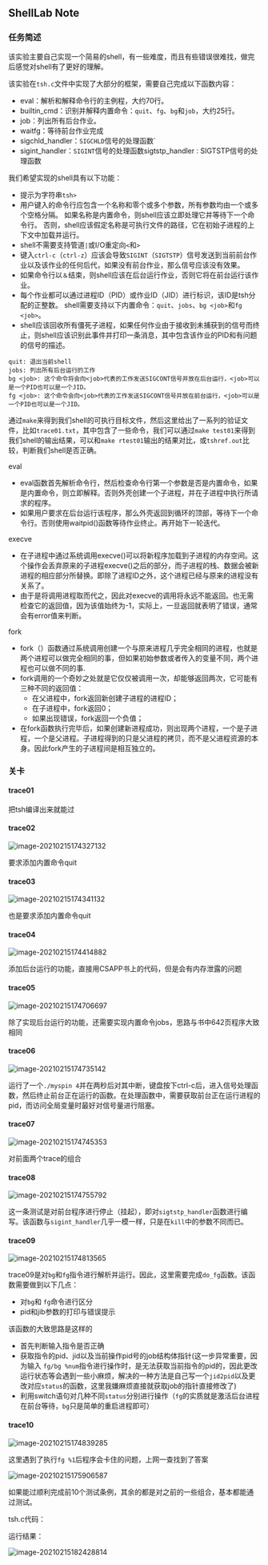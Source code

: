 ## ShellLab Note

### 任务简述

该实验主要自己实现一个简易的shell，有一些难度，而且有些错误很难找，做完后感觉对shell有了更好的理解。

该实验在`tsh.c`文件中实现了大部分的框架，需要自己完成以下函数内容：

- eval：解析和解释命令行的主例程，大约70行。
- builtin_cmd：识别并解释内置命令：`quit`、`fg`、`bg`和`job`，大约25行。
- job：列出所有后台作业。
- waitfg：等待前台作业完成
- sigchld_handler：`SIGCHLD`信号的处理函数`
- sigint_handler：`SIGINT`信号的处理函数sigtstp_handler`：`SIGTSTP信号的处理函数 

我们希望实现的shell具有以下功能：

- 提示为字符串`tsh> `
- 用户键入的命令行应包含一个名称和零个或多个参数，所有参数均由一个或多个空格分隔。 如果名称是内置命令，则shell应该立即处理它并等待下一个命令行。 否则，shell应该假定名称是可执行文件的路径，它在初始子进程的上下文中加载并运行。
- shell不需要支持管道`|`或I/O重定向`<`和`>`
- 键入`ctrl-c`（`ctrl-z`）应该会导致`SIGINT`（`SIGTSTP`）信号发送到当前前台作业以及该作业的任何后代，如果没有前台作业，那么信号应该没有效果。
- 如果命令行以`＆`结束，则shell应该在后台运行作业，否则它将在前台运行该作业。
- 每个作业都可以通过进程ID（PID）或作业ID（JID）进行标识，该ID是tsh分配的正整数。 
  shell需要支持以下内置命令：`quit`、`jobs`、`bg <job>`和`fg <job>`。
- shell应该回收所有僵死子进程，如果任何作业由于接收到未捕获到的信号而终止，则shell应该识别此事件并打印一条消息，其中包含该作业的PID和有问题的信号的描述。

```
quit: 退出当前shell 
jobs: 列出所有后台运行的工作 
bg <job>: 这个命令将会向<job>代表的工作发送SIGCONT信号并放在后台运行，<job>可以是一个PID也可以是一个JID。 
fg <job>: 这个命令会向<job>代表的工作发送SIGCONT信号并放在前台运行，<job>可以是一个PID也可以是一个JID。
```

通过`make`来得到我们shell的可执行目标文件，然后这里给出了一系列的验证文件，比如`trace01.txt`，其中包含了一些命令，我们可以通过`make test01`来得到我们shell的输出结果，可以和`make rtest01`输出的结果对比，或`tshref.out`比较，判断我们shell是否正确。 

eval

- eval函数首先解析命令行，然后检查命令行第一个参数是否是内置命令，如果是内置命令，则立即解释。否则外壳创建一个子进程，并在子进程中执行所请求的程序。
- 如果用户要求在后台运行该程序，那么外壳返回到循环的顶部，等待下一个命令行。否则使用waitpid()函数等待作业终止。再开始下一轮迭代。

execve

- 在子进程中通过系统调用execve()可以将新程序加载到子进程的内存空间。这个操作会丢弃原来的子进程execve()之后的部分，而子进程的栈、数据会被新进程的相应部分所替换。即除了进程ID之外，这个进程已经与原来的进程没有关系了。 
- 由于是将调用进程取而代之，因此对execve的调用将永远不能返回。也无需检查它的返回值，因为该值始终为-1，实际上，一旦返回就表明了错误，通常会有error值来判断。 

fork

- fork（）函数通过系统调用创建一个与原来进程几乎完全相同的进程，也就是两个进程可以做完全相同的事，但如果初始参数或者传入的变量不同，两个进程也可以做不同的事.
- fork调用的一个奇妙之处就是它仅仅被调用一次，却能够返回两次，它可能有三种不同的返回值：
  - 在父进程中，fork返回新创建子进程的进程ID；
  - 在子进程中，fork返回0；
  - 如果出现错误，fork返回一个负值；
-   在fork函数执行完毕后，如果创建新进程成功，则出现两个进程，一个是子进程，一个是父进程。子进程得到的只是父进程的拷贝，而不是父进程资源的本身。因此fork产生的子进程间是相互独立的。

### 关卡

#### trace01

把tsh编译出来就能过

#### trace02

![image-20210215174327132](images/image-20210215174327132.png)

要求添加内置命令quit

#### trace03

![image-20210215174341132](images/image-20210215174341132.png)

也是要求添加内置命令quit

#### trace04

![image-20210215174414882](images/image-20210215174414882.png)

添加后台运行的功能，直接用CSAPP书上的代码，但是会有内存泄露的问题

#### trace05

![image-20210215174706697](images/image-20210215174706697.png)

除了实现后台运行的功能，还需要实现内置命令jobs，思路与书中642页程序大致相同

#### trace06

![image-20210215174735142](images/image-20210215174735142.png)

运行了一个`./myspin 4`并在两秒后对其中断，键盘按下ctrl-c后，进入信号处理函数，然后终止前台正在运行的函数。在处理函数中，需要获取前台正在运行进程的pid，而访问全局变量时最好对信号量进行阻塞。

#### trace07

![image-20210215174745353](images/image-20210215174745353.png)

对前面两个trace的组合

#### trace08

![image-20210215174755792](images/image-20210215174755792.png)

这一条测试是对前台程序进行停止（挂起），即对`sigtstp_handler`函数进行编写。该函数与`sigint_handler`几乎一模一样，只是在`kill`中的参数不同而已。

#### trace09

![image-20210215174813565](images/image-20210215174813565.png)

trace09是对`bg`和`fg`指令进行解析并运行。因此，这里需要完成`do_fg`函数。该函数需要做到以下几点：

- 对`bg`和 `fg`命令进行区分
- pid和jib参数的打印与错误提示

该函数的大致思路是这样的

- 首先判断输入指令是否正确
- 获取指令的pid、jid以及当前操作pid号的job结构体指针(这一步异常重要，因为输入 `fg/bg %num`指令进行操作时，是无法获取当前指令的pid的，因此更改运行状态等会遇到一些小麻烦，解决的一种方法是自己写一个`jid2pid`以及更改对应`status`的函数，这里我嫌麻烦直接就获取job的指针直接修改了)
- 利用switch语句对几种不同`status`分别进行操作（`fg`的实质就是激活后台进程在前台等待，`bg`只是简单的重启进程即可）

#### trace10

![image-20210215174839285](images/image-20210215174839285.png)

这里遇到了执行`fg %1`后程序会卡住的问题，上网一查找到了答案

![image-20210215175906587](images/image-20210215175906587.png)

如果能过顺利完成前10个测试条例，其余的都是对之前的一些组合，基本都能通过测试。

tsh.c代码：



运行结果：

![image-20210215182428814](images/image-20210215182428814.png)
